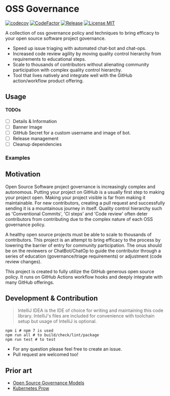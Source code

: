 # OSS Governance

[![codecov](https://codecov.io/gh/fuxingloh/oss-governance/branch/main/graph/badge.svg?token=SOWIV1VVM1)](https://codecov.io/gh/fuxingloh/oss-governance)
[![CodeFactor](https://www.codefactor.io/repository/github/fuxingloh/oss-governance/badge)](https://www.codefactor.io/repository/github/fuxingloh/oss-governance)
[![Release](https://img.shields.io/github/v/release/fuxingloh/oss-governance)](https://github.com/fuxingloh/oss-governance/releases)
[![License MIT](https://img.shields.io/github/license/fuxingloh/oss-governance)](https://github.com/fuxingloh/oss-governance/blob/main/LICENSE)

A collection of oss governance policy and techniques to bring efficacy to your open source software project governance.

* Speed up issue triaging with automated chat-bot and chat-ops.
* Increased code review agility by moving quality control hierarchy from requirements to educational steps.
* Scale to thousands of contributors without alienating community participation with complex quality control hierarchy.
* Tool that lives natively and integrate well with the GitHub action/workflow product offering.

## Usage

#### TODOs

- [ ] Details & Information
- [ ] Banner Image
- [ ] GitHub Secret for a custom username and image of bot.
- [ ] Release management
- [ ] Cleanup dependencies

### Examples

## Motivation

Open Source Software project governance is increasingly complex and autonomous. Putting your project on GitHub is a
usually first step to making your project open. Making your project visible is far from making it maintainable. For new
contributors, creating a pull request and successfully sending it is a mountainous journey in itself. Quality control
hierarchy such as 'Conventional Commits', 'CI steps' and 'Code review' often deter contributors from contributing due to
the complex nature of each OSS governance policy.

A healthy open source projects must be able to scale to thousands of contributors. This project is an attempt to bring
efficacy to the process by lowering the barrier of entry for community participation. The onus should be on the
reviewers or ChatBot/ChatOp to guide the contributor through a series of education (governance/triage requirements) or
adjustment (code review changes).

This project is created to fully utilize the GitHub generous open source policy. It runs on GitHub Actions workflow
hooks and deeply integrate with many GitHub offerings.

## Development & Contribution

> IntelliJ IDEA is the IDE of choice for writing and maintaining this code library. IntelliJ's files are included for
> convenience with toolchain setup but usage of IntelliJ is optional.

```shell
npm i # npm 7 is used
npm run all # to build/check/lint/package
npm run test # to test
```

* For any question please feel free to create an issue.
* Pull request are welcomed too!

## Prior art

* [Open Source Governance Models](https://gist.github.com/calebamiles/c578f88403b2fcb203deb5c9ef941d98)
* [Kubernetes Prow](https://github.com/kubernetes/test-infra)
